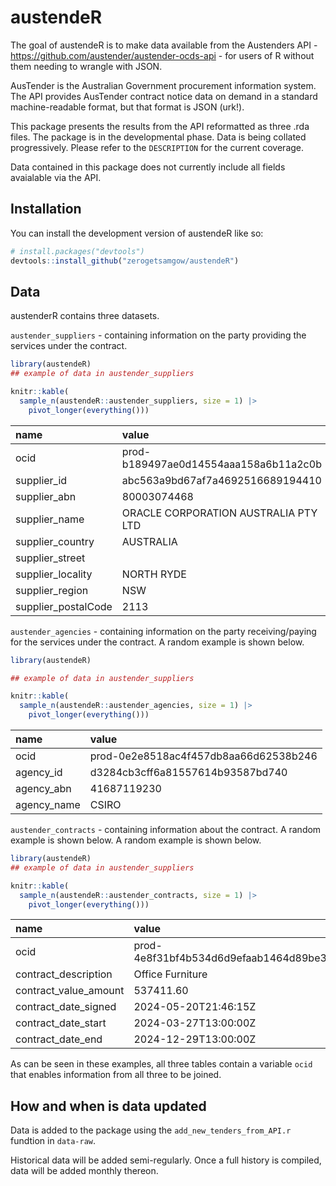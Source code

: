 
<!-- README.md is generated from README.Rmd. Please edit that file -->

# austendeR

<!-- badges: start -->
<!-- badges: end -->

The goal of austendeR is to make data available from the Austenders
API - <https://github.com/austender/austender-ocds-api> - for users of R
without them needing to wrangle with JSON.

AusTender is the Australian Government procurement information system.
The API provides AusTender contract notice data on demand in a standard
machine-readable format, but that format is JSON (urk!).

This package presents the results from the API reformatted as three .rda
files. The package is in the developmental phase. Data is being collated
progressively. Please refer to the `DESCRIPTION` for the current
coverage.

Data contained in this package does not currently include all fields
avaialable via the API.

## Installation

You can install the development version of austendeR like so:

``` r
# install.packages("devtools")
devtools::install_github("zerogetsamgow/austendeR")
```

## Data

austenderR contains three datasets.

`austender_suppliers` - containing information on the party providing
the services under the contract.

``` r
library(austendeR)
## example of data in austender_suppliers

knitr::kable(
  sample_n(austendeR::austender_suppliers, size = 1) |> 
    pivot_longer(everything()))
```

| name                | value                                 |
|:--------------------|:--------------------------------------|
| ocid                | prod-b189497ae0d14554aaa158a6b11a2c0b |
| supplier_id         | abc563a9bd67af7a4692516689194410      |
| supplier_abn        | 80003074468                           |
| supplier_name       | ORACLE CORPORATION AUSTRALIA PTY LTD  |
| supplier_country    | AUSTRALIA                             |
| supplier_street     |                                       |
| supplier_locality   | NORTH RYDE                            |
| supplier_region     | NSW                                   |
| supplier_postalCode | 2113                                  |

`austender_agencies` - containing information on the party
receiving/paying for the services under the contract. A random example
is shown below.

``` r
library(austendeR)

## example of data in austender_suppliers

knitr::kable(
  sample_n(austendeR::austender_agencies, size = 1) |> 
    pivot_longer(everything()))
```

| name        | value                                 |
|:------------|:--------------------------------------|
| ocid        | prod-0e2e8518ac4f457db8aa66d62538b246 |
| agency_id   | d3284cb3cff6a81557614b93587bd740      |
| agency_abn  | 41687119230                           |
| agency_name | CSIRO                                 |

`austender_contracts` - containing information about the contract. A
random example is shown below. A random example is shown below.

``` r
library(austendeR)
## example of data in austender_suppliers

knitr::kable(
  sample_n(austendeR::austender_contracts, size = 1) |> 
    pivot_longer(everything()))
```

| name                  | value                                 |
|:----------------------|:--------------------------------------|
| ocid                  | prod-4e8f31bf4b534d6d9efaab1464d89be3 |
| contract_description  | Office Furniture                      |
| contract_value_amount | 537411.60                             |
| contract_date_signed  | 2024-05-20T21:46:15Z                  |
| contract_date_start   | 2024-03-27T13:00:00Z                  |
| contract_date_end     | 2024-12-29T13:00:00Z                  |

As can be seen in these examples, all three tables contain a variable
`ocid` that enables information from all three to be joined.

## How and when is data updated

Data is added to the package using the `add_new_tenders_from_API.r`
fundtion in `data-raw`.

Historical data will be added semi-regularly. Once a full history is
compiled, data will be added monthly thereon.
